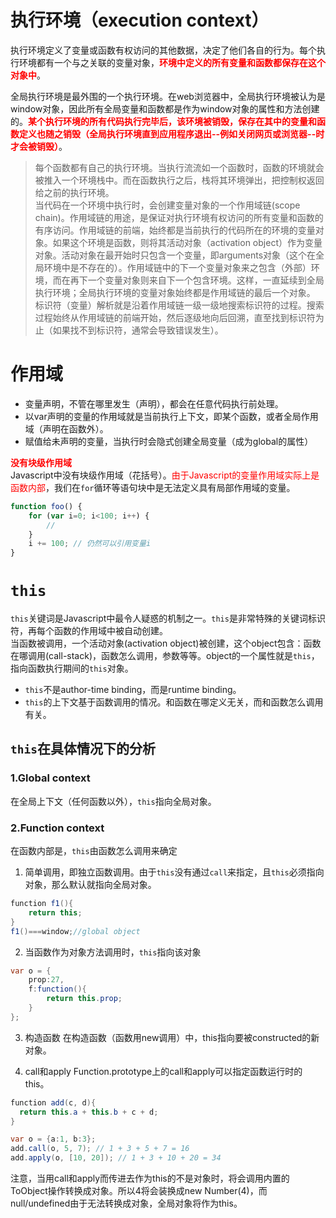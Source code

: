 # 执行环境（execution context）
执行环境定义了变量或函数有权访问的其他数据，决定了他们各自的行为。每个执行环境都有一个与之关联的变量对象，**<font color='red'>环境中定义的所有变量和函数都保存在这个对象中</font>**。  

全局执行环境是最外围的一个执行环境。在web浏览器中，全局执行环境被认为是window对象，因此所有全局变量和函数都是作为window对象的属性和方法创建的。**<font color='red'>某个执行环境的所有代码执行完毕后，该环境被销毁，保存在其中的变量和函数定义也随之销毁（全局执行环境直到应用程序退出--例如关闭网页或浏览器--时才会被销毁）</font>**。

> 每个函数都有自己的执行环境。当执行流流如一个函数时，函数的环境就会被推入一个环境栈中。而在函数执行之后，栈将其环境弹出，把控制权返回给之前的执行环境。  
>当代码在一个环境中执行时，会创建变量对象的一个作用域链(scope chain)。作用域链的用途，是保证对执行环境有权访问的所有变量和函数的有序访问。作用域链的前端，始终都是当前执行的代码所在的环境的变量对象。如果这个环境是函数，则将其活动对象（activation object）作为变量对象。活动对象在最开始时只包含一个变量，即arguments对象（这个在全局环境中是不存在的）。作用域链中的下一个变量对象来之包含（外部）环境，而在再下一个变量对象则来自下一个包含环境。这样，一直延续到全局执行环境；全局执行环境的变量对象始终都是作用域链的最后一个对象。  
> 标识符（变量）解析就是沿着作用域链一级一级地搜索标识符的过程。搜索过程始终从作用域链的前端开始，然后逐级地向后回溯，直至找到标识符为止（如果找不到标识符，通常会导致错误发生）。


# 作用域
* 变量声明，不管在哪里发生（声明），都会在任意代码执行前处理。
* 以var声明的变量的作用域就是当前执行上下文，即某个函数，或者全局作用域（声明在函数外）。
* 赋值给未声明的变量，当执行时会隐式创建全局变量（成为global的属性）

**<font color='red'>没有块级作用域</font>**  
Javascript中没有块级作用域（花括号）。<font color='red'>由于Javascript的变量作用域实际上是函数内部</font>，我们在```for```循环等语句块中是无法定义具有局部作用域的变量。
```javascript
function foo() {
    for (var i=0; i<100; i++) {
        //
    }
    i += 100; // 仍然可以引用变量i
}
```

# ```this```
```this```关键词是Javascript中最令人疑惑的机制之一。```this```是非常特殊的关键词标识符，再每个函数的作用域中被自动创建。  
当函数被调用，一个活动对象(activation object)被创建，这个object包含：函数在哪调用(call-stack)，函数怎么调用，参数等等。object的一个属性就是```this```，指向函数执行期间的```this```对象。

* ```this```不是author-time binding，而是runtime binding。
* ```this```的上下文基于函数调用的情况。和函数在哪定义无关，而和函数怎么调用有关。

## ```this```在具体情况下的分析
### 1.Global context
在全局上下文（任何函数以外），```this```指向全局对象。
### 2.Function context
在函数内部是，```this```由函数怎么调用来确定
1. 简单调用，即独立函数调用。由于```this```没有通过```call```来指定，且```this```必须指向对象，那么默认就指向全局对象。
```java
function f1(){
    return this;
}
f1()===window;//global object
```
2. 当函数作为对象方法调用时，```this```指向该对象
```java
var o = {
    prop:27,
    f:function(){
        return this.prop;
    }
};
```
3. 构造函数
在构造函数（函数用new调用）中，this指向要被constructed的新对象。

4. call和apply
Function.prototype上的call和apply可以指定函数运行时的this。
```java
function add(c, d){
  return this.a + this.b + c + d;
}

var o = {a:1, b:3};
add.call(o, 5, 7); // 1 + 3 + 5 + 7 = 16
add.apply(o, [10, 20]); // 1 + 3 + 10 + 20 = 34
```
注意，当用call和apply而传进去作为this的不是对象时，将会调用内置的ToObject操作转换成对象。所以4将会装换成new Number(4)，而null/undefined由于无法转换成对象，全局对象将作为this。